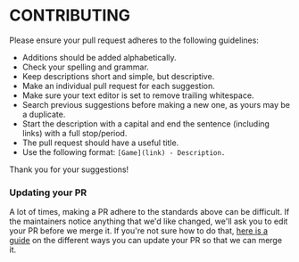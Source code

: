 # CONTRIBUTING

Please ensure your pull request adheres to the following guidelines:

- Additions should be added alphabetically.
- Check your spelling and grammar.
- Keep descriptions short and simple, but descriptive.
- Make an individual pull request for each suggestion.
- Make sure your text editor is set to remove trailing whitespace.
- Search previous suggestions before making a new one, as yours may be a duplicate.
- Start the description with a capital and end the sentence (including links) with a full stop/period.
- The pull request should have a useful title.
- Use the following format: `[Game](link) - Description.`

Thank you for your suggestions!

### Updating your PR

A lot of times, making a PR adhere to the standards above can be difficult. If the maintainers notice anything that we'd like changed, we'll ask you to edit your PR before we merge it. If you're not sure how to do that, [here is a guide](https://github.com/RichardLitt/docs/blob/master/amending-a-commit-guide.md) on the different ways you can update your PR so that we can merge it.
